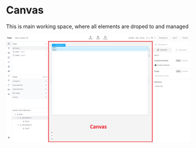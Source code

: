 # Canvas

This is main working space, where all elements are droped to and managed

![](<../.gitbook/assets/Screenshot 2022-04-30 201938.png>)

